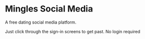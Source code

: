 # Mingles Social Media
A free dating social media platform.

Just click through the sign-in screens to get past. No login required
